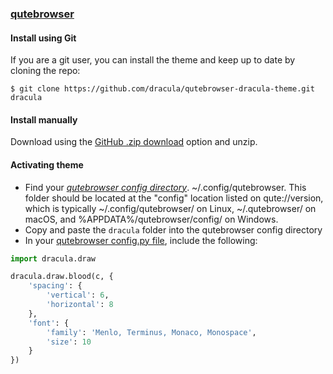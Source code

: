### [qutebrowser](https://www.qutebrowser.org/)

#### Install using Git

If you are a git user, you can install the theme and keep up to date by cloning the repo:

    $ git clone https://github.com/dracula/qutebrowser-dracula-theme.git dracula

#### Install manually

Download using the [GitHub .zip download](https://github.com/dracula/qutebrowser.git) option and unzip.

#### Activating theme

- Find your *[qutebrowser config directory](https://www.qutebrowser.org/doc/help/configuring.html#configpy)*. ~/.config/qutebrowser. This folder should be located at the "config" location listed on qute://version, which is typically ~/.config/qutebrowser/ on Linux, ~/.qutebrowser/ on macOS, and %APPDATA%/qutebrowser/config/ on Windows.
- Copy and paste the `dracula` folder into the qutebrowser config directory 
- In your [qutebrowser config.py file](https://www.qutebrowser.org/doc/help/configuring.html#configpy), include the following:

```python
import dracula.draw

dracula.draw.blood(c, {
    'spacing': {
        'vertical': 6,
        'horizontal': 8
    },
    'font': {
        'family': 'Menlo, Terminus, Monaco, Monospace',
        'size': 10
    }
})
```
